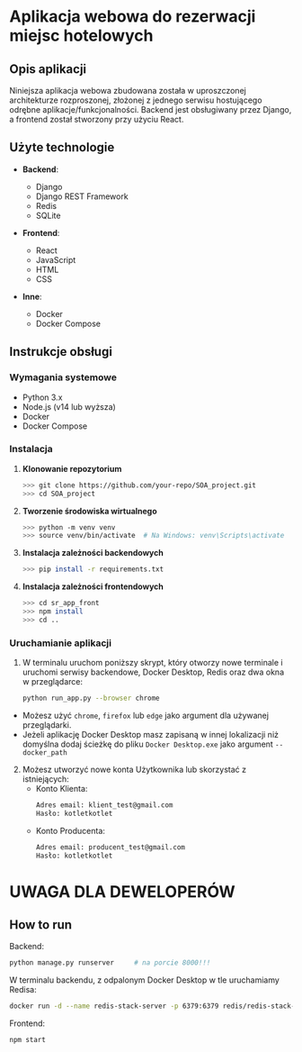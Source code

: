 # Aplikacja webowa do rezerwacji miejsc hotelowych

## Opis aplikacji

Niniejsza aplikacja webowa zbudowana została w uproszczonej architekturze rozproszonej, złożonej z jednego serwisu hostującego odrębne aplikacje/funkcjonalności. Backend jest obsługiwany przez Django, a frontend został stworzony przy użyciu React.

## Użyte technologie

- **Backend**:
  - Django
  - Django REST Framework
  - Redis
  - SQLite

- **Frontend**:
  - React
  - JavaScript
  - HTML
  - CSS

- **Inne**:
  - Docker
  - Docker Compose

## Instrukcje obsługi

### Wymagania systemowe

- Python 3.x
- Node.js (v14 lub wyższa)
- Docker
- Docker Compose

### Instalacja

1. **Klonowanie repozytorium**
   ```bash
   >>> git clone https://github.com/your-repo/SOA_project.git
   >>> cd SOA_project
2. **Tworzenie środowiska wirtualnego**
    ```bash
    >>> python -m venv venv
    >>> source venv/bin/activate  # Na Windows: venv\Scripts\activate
3. **Instalacja zależności backendowych**
    ```bash
    >>> pip install -r requirements.txt
4. **Instalacja zależności frontendowych**
    ```bash
    >>> cd sr_app_front
    >>> npm install
    >>> cd ..
### Uruchamianie aplikacji

1. W terminalu uruchom poniższy skrypt, który otworzy nowe terminale i uruchomi serwisy backendowe, Docker Desktop, Redis oraz dwa okna w przeglądarce:
    
    ```bash
    python run_app.py --browser chrome
- Możesz użyć `chrome`, `firefox` lub `edge` jako argument dla używanej przeglądarki.
- Jeżeli aplikację Docker Desktop masz zapisaną w innej lokalizacji niż domyślna dodaj ścieżkę do pliku `Docker Desktop.exe` jako argument `--docker_path`
2. Możesz utworzyć nowe konta Użytkownika lub skorzystać z istniejących:
    - Konto Klienta:
        ```bash
        Adres email: klient_test@gmail.com
        Hasło: kotletkotlet
    - Konto Producenta:
        ```bash
        Adres email: producent_test@gmail.com
        Hasło: kotletkotlet


# UWAGA DLA DEWELOPERÓW
## How to run

Backend:
```bash
python manage.py runserver     # na porcie 8000!!!
```
W terminalu backendu, z odpalonym Docker Desktop w tle uruchamiamy Redisa:
```bash
docker run -d --name redis-stack-server -p 6379:6379 redis/redis-stack-server:latest
```
Frontend:
```
npm start
